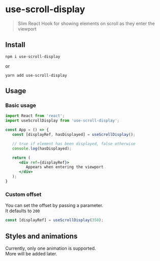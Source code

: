 # use-scroll-display
> Slim React Hook for showing elements on scroll as they enter the viewport

## Install

```console
npm i use-scroll-display
```
or
```console
yarn add use-scroll-display
```

## Usage

### Basic usage
```jsx
import React from 'react';
import useScrollDisplay from 'use-scroll-display';

const App = () => {
   const [displayRef, hasDisplayed] = useScrollDisplay();

   // true if element has been displayed, false otherwise
   console.log(hasDisplayed);

   return (
      <div ref={displayRef}>
         Appears when entering the viewport
      </div>
   );
}
```

### Custom offset

You can set the offset by passing a parameter.  
It defaults to `200`

```javascript
const [displayRef] = useScrollDisplay(350);
```

## Styles and animations
Currently, only one animation is supported.  
More will be added later.
